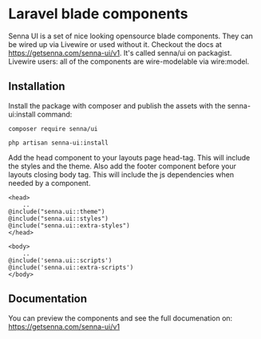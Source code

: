 # Laravel blade components

Senna UI is a set of nice looking opensource blade components. They can be wired up via Livewire or used without it. Checkout the docs at https://getsenna.com/senna-ui/v1. It's called senna/ui on packagist. Livewire users: all of the components are wire-modelable via wire:model.

## Installation

Install the package with composer and publish the assets with the senna-ui:install command:

```
composer require senna/ui
```
```
php artisan senna-ui:install
```

Add the head component to your layouts page head-tag. This will include the styles and the theme. Also add the footer component before your layouts closing body tag. This will include the js dependencies when needed by a component.

```
<head>
    ..
@include("senna.ui::theme")
@include("senna.ui::styles")
@include("senna.ui::extra-styles")
</head>

<body>
    ..
@include('senna.ui::scripts')
@include('senna.ui::extra-scripts')
</body>
```

## Documentation

You can preview the components and see the full documenation on: https://getsenna.com/senna-ui/v1
